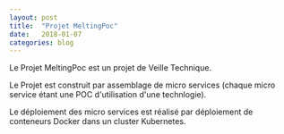 ```yaml
---
layout: post
title:  "Projet MeltingPoc"
date:   2018-01-07
categories: blog
---
```


Le Projet MeltingPoc est un projet de Veille Technique. 

Le Projet est construit par assemblage de micro services (chaque micro service étant une POC d'utilisation d'une technlogie).

Le déploiement des micro services est réalisé par déploiement de conteneurs Docker dans un cluster Kubernetes.
